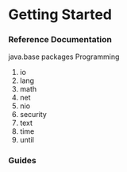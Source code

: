 # Getting Started

### Reference Documentation

java.base packages Programming

1. io
2. lang
3. math
4. net
5. nio
6. security
7. text
8. time
9. until

### Guides

